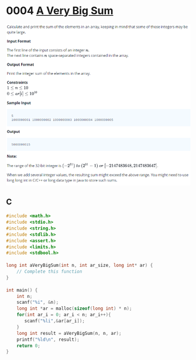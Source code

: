 # 0004 [A Very Big Sum](https://www.hackerrank.com/challenges/a-very-big-sum/problem)

![Problem](zproblem.png)

## C

```c
#include <math.h>
#include <stdio.h>
#include <string.h>
#include <stdlib.h>
#include <assert.h>
#include <limits.h>
#include <stdbool.h>

long int aVeryBigSum(int n, int ar_size, long int* ar) {
    // Complete this function
}

int main() {
    int n;
    scanf("%i", &n);
    long int *ar = malloc(sizeof(long int) * n);
    for(int ar_i = 0; ar_i < n; ar_i++){
       scanf("%li",&ar[ar_i]);
    }
    long int result = aVeryBigSum(n, n, ar);
    printf("%ld\n", result);
    return 0;
}
```
